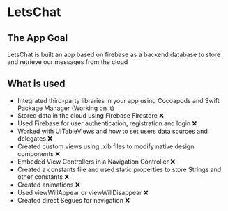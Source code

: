 # LetsChat

## The App Goal

LetsChat is built an app based on firebase as a backend database to store and retrieve our messages from the cloud


## What is used
 * Integrated third-party libraries in your app using Cocoapods and Swift Package Manager  (Working on it)
 * Stored data in the cloud using Firebase Firestore ❌
 * Used Firebase for user authentication, registration and login ❌
 * Worked with UITableViews and how to set users data sources and delegates ❌
 * Created custom views using .xib files to modify native design components ❌
 * Embeded View Controllers in a Navigation Controller ❌
 * Created a constants file and used static properties to store Strings and other constants ❌
 * Created animations ❌
 * Used viewWillAppear or viewWillDisappear ❌
 * Created direct Segues for navigation ❌
 
